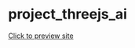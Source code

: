 # project_threejs_ai

[Click to preview site](https://vercel.com/michaelheinzman/threejs-ai-shirt-static-site)     
